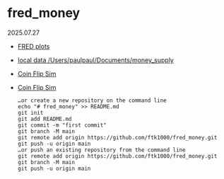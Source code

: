 # fred_money

2025.07.27

* [FRED plots](https://github.com/ftk1000/finapp/blob/master/fred_plots.md)
* [local data /Users/paulpaul/Documents/money_supply](file:///Users/paulpaul/Documents/money_supply/)
* [Coin Flip Sim](file:///Users/paulpaul/Documents/random_processes/ergodicity_v03.html)
* [Coin Flip Sim](file:///Users/paulpaul/Documents/random_processes/ergodicity_v02.html)


      …or create a new repository on the command line
      echo "# fred_money" >> README.md
      git init
      git add README.md
      git commit -m "first commit"
      git branch -M main
      git remote add origin https://github.com/ftk1000/fred_money.git
      git push -u origin main
      …or push an existing repository from the command line
      git remote add origin https://github.com/ftk1000/fred_money.git
      git branch -M main
      git push -u origin main
